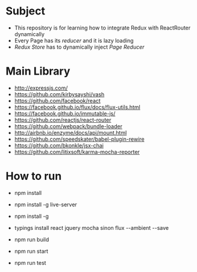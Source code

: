 # Subject

- This repository is for learning how to integrate Redux with ReactRouter dynamically
- Every Page has its *reducer* and it is lazy loading
- *Redux Store* has to dynamically inject *Page Reducer*

# Main Library

- http://expressjs.com/
- https://github.com/kirbysayshi/vash
- https://github.com/facebook/react
- https://facebook.github.io/flux/docs/flux-utils.html
- https://facebook.github.io/immutable-js/
- https://github.com/reactjs/react-router
- https://github.com/webpack/bundle-loader
- http://airbnb.io/enzyme/docs/api/mount.html
- https://github.com/speedskater/babel-plugin-rewire
- https://github.com/bkonkle/jsx-chai
- https://github.com/litixsoft/karma-mocha-reporter

# How to run

- npm install
- npm install -g live-server
- npm install -g 
- typings install react jquery mocha sinon flux --ambient --save

- npm run build 
- npm run start
- npm run test